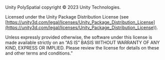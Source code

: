 Unity PolySpatial copyright © 2023 Unity Technologies.

Licensed under the Unity Package Distribution License (see [https://unity3d.com/legal/licenses/Unity_Package_Distribution_License](https://unity3d.com/legal/licenses/Unity_Package_Distribution_License)).

Unless expressly provided otherwise, the software under this license is made available strictly on an “AS IS” BASIS WITHOUT WARRANTY OF ANY KIND, EXPRESS OR IMPLIED. Please review the license for details on these and other terms and conditions.”

